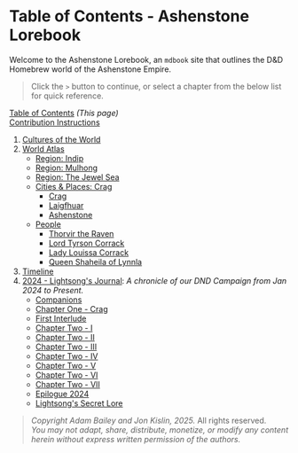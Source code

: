 # Table of Contents - Ashenstone Lorebook

Welcome to the Ashenstone Lorebook, an `mdbook` site that outlines the D&D Homebrew world of the Ashenstone Empire.

> Click the `>` button to continue, or select a chapter from the below list for quick reference.

[Table of Contents](SUMMARY.md) _(This page)_    
[Contribution Instructions](./0-contribution_instructions.md)  

1. [Cultures of the World](./1-0-world_cultures.md)
2. [World Atlas](./2-0-world_atlas.md)
    - [Region: Indip](./2-1a-region_indip.md)
    - [Region: Mulhong](./2-1b-region_mulhong.md)
    - [Region: The Jewel Sea](./2-1c-region_JewelSea.md)    
    - [Cities & Places: Crag](./2-2a-city_crag.md)
        - [Crag](./2-2a-city_crag.md)
        - [Laigfhuar](./2-2b-city-Laigfhuar.md)
        - [Ashenstone](./2-2c-city_Ashenstone.md)
    - [People](./2-3-0-People_master.md)
        - [Thorvir the Raven](./2-3-1-Thorvir_the_Raven.md)
        - [Lord Tyrson Corrack](./2-3-2-Lord_Corrack.md)
        - [Lady Louissa Corrack](./2-3-3-Lady_Corrack.md)
        - [Queen Shaheila of Lynnla](./2-3-4-Queen_Shaheila.md)        
3. [Timeline](./3-World_Timeline.md)
4. [2024 - Lightsong's Journal](./2024/Journal-0-0.md): _A chronicle of our DND Campaign from Jan 2024 to Present._ 
    - [Companions](./2024/Journal-0-Companions.md)
    - [Chapter One - Crag](./2024/Journal-1-I.md)
    - [First Interlude](2024/Journal-1.5-I.md)
    - [Chapter Two - I](./2024/Journal-2-I.md)
    - [Chapter Two - II](./2024/Journal-2-II.md)
    - [Chapter Two - III](./2024/Journal-2-III.md) 
    - [Chapter Two - IV](./2024/Journal-2-IV.md)
    - [Chapter Two - V](./2024/Journal-2-V.md)
    - [Chapter Two - VI](./2024/Journal-2-VI.md)
    - [Chapter Two - VII](./2024/Journal-2-VII.md)
    - [Epilogue 2024](./2024/Journal-2.5.md)
    - [Lightsong's Secret Lore](./2024/Journal-99-Lightsong-Lore.md)

> _Copyright Adam Bailey and Jon Kislin, 2025._ All rights reserved.   
> _You may not adapt, share, distribute, monetize, or modify any content herein without express written permission of the authors._

 